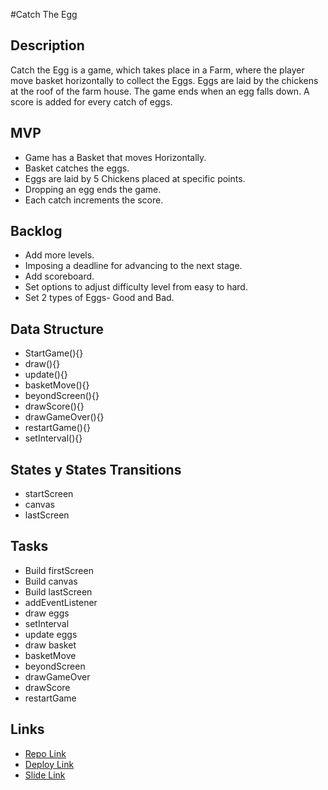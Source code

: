 #Catch The Egg

## Description

Catch the Egg is a game, which takes place in a Farm, where the player move basket horizontally to collect the Eggs. Eggs are laid by the chickens at the roof of the farm house. The game ends when an egg falls down. A score is added for every catch of eggs.

## MVP

- Game has a Basket that moves Horizontally.
- Basket catches the eggs.
- Eggs are laid by 5 Chickens placed at specific points.
- Dropping an egg ends the game.
- Each catch increments the score.

## Backlog

- Add more levels.
- Imposing a deadline for advancing to the next stage.
- Add scoreboard.
- Set options to adjust difficulty level from easy to hard.
- Set 2 types of Eggs- Good and Bad.

## Data Structure

- StartGame(){}
- draw(){}
- update(){}
- basketMove(){}
- beyondScreen(){}
- drawScore(){}
- drawGameOver(){}
- restartGame(){}
- setInterval(){}

## States y States Transitions

- startScreen
- canvas
- lastScreen

## Tasks

- Build firstScreen
- Build canvas 
- Build lastScreen
- addEventListener
- draw eggs
- setInterval
- update eggs
- draw basket
- basketMove
- beyondScreen
- drawGameOver
- drawScore
- restartGame

## Links

- [Repo Link](https://github.com/aziyanissam/Project-1---Catch-the-Egg.git)
- [Deploy Link]( https://aziyanissam.github.io/Project-1---Catch-the-Egg/)
- [Slide Link]()




